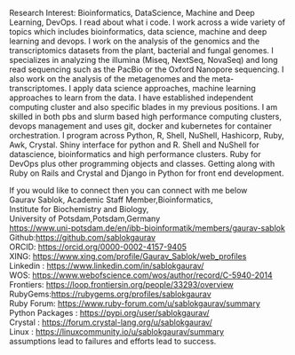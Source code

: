 Research Interest: Bioinformatics,  DataScience, Machine and Deep Learning, DevOps. I read about what i code. 
I work across a wide variety of topics which includes bioinformatics, data science, machine and deep learning and devops. I work on the analysis of the genomics and the transcriptomics datasets from the plant, bacterial and fungal genomes. I specializes in analyzing the illumina (Miseq, NextSeq, NovaSeq) and long read sequencing such as the PacBio or the Oxford Nanopore sequencing. I also work on the analysis of the metagenomes and the meta-transcriptomes. I apply data science approaches, machine learning approaches to learn from the data. I have established independent computing cluster and also specific blades in my previous positions. I am skilled in both pbs and slurm based high performance computing clusters, devops management and uses git, docker and kubernetes for container orchestration. I program across Python, R,  Shell, NuShell, Hashicorp, Ruby, Awk, Crystal. Shiny interface for python and R. Shell and NuShell for datascience, bioinformatics and high performance clusters. Ruby for DevOps plus other programming objects and classes. Getting along with Ruby on Rails and Crystal and Django in Python for front end development. 


If you would like to connect then you can connect with me below \
Gaurav Sablok,
Academic Staff Member,Bioinformatics,\
Institute for Biochemistry and Biology,\
University of Potsdam,Potsdam,Germany \
https://www.uni-potsdam.de/en/ibb-bioinformatik/members/gaurav-sablok
Github:https://github.com/sablokgaurav \
ORCID: https://orcid.org/0000-0002-4157-9405 \
XING: https://www.xing.com/profile/Gaurav_Sablok/web_profiles \
Linkedin : https://www.linkedin.com/in/sablokgaurav/ \
WOS: https://www.webofscience.com/wos/author/record/C-5940-2014 \
Frontiers: https://loop.frontiersin.org/people/33293/overview \
RubyGems:https://rubygems.org/profiles/sablokgaurav \
Ruby Forum: https://www.ruby-forum.com/u/sablokgaurav/summary \
Python Packages : https://pypi.org/user/sablokgaurav/ \
Crystal : https://forum.crystal-lang.org/u/sablokgaurav/ \
Linux : https://linuxcommunity.io/u/sablokgaurav/summary \
assumptions lead to failures and efforts lead to success.

